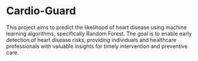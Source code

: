# Cardio-Guard
This project aims to predict the likelihood of heart disease using machine learning algorithms, specifically Random Forest. The goal is to enable early detection of heart disease risks, providing individuals and healthcare professionals with valuable insights for timely intervention and preventive care.
